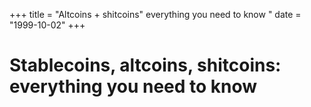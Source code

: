 +++
title = "Altcoins + shitcoins" everything you need to know "
date = "1999-10-02"
+++



# Stablecoins, altcoins, shitcoins: everything you need to know

<nft-card contractAddress="0x60f80121c31a0d46b5279700f9df786054aa5ee5" tokenId="256163"> </nft-card> <script src="https://unpkg.com/embeddable-nfts/dist/nft-card.min.js"></script>